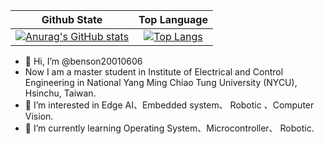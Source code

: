 |Github State|Top Language|
|:-:|:-:|
|[![Anurag's GitHub stats](https://github-readme-stats-eight-beta-67.vercel.app/api?username=benson20010606&show_icons=true&theme=light&card_width=320\&include_all_commits=true\&show=reviews,prs_merged\&rank_icon=github)](https://github.com/anuraghazra/github-readme-stats)|[![Top Langs](https://github-readme-stats-eight-beta-67.vercel.app/api/top-langs/?username=benson20010606&theme=light&layout=compact&langs_count=15&card_width=320&hide=jupyter%20notebook)](https://github.com/anuraghazra/github-readme-stats)|


- 👋 Hi, I’m @benson20010606
- Now I am a master student in Institute of Electrical and Control Engineering in National Yang Ming Chiao Tung University (NYCU), Hsinchu, Taiwan.
- 👀 I’m interested in Edge AI、Embedded system、 Robotic 、Computer Vision.
- 🌱 I’m currently learning Operating System、Microcontroller、 Robotic.

<!---
benson20010606/benson20010606 is a ✨ special ✨ repository because its `README.md` (this file) appears on your GitHub profile.
You can click the Preview link to take a look at your changes.
--->
